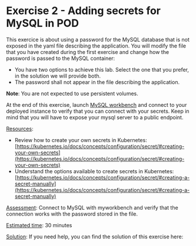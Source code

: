# Exercise 2 - Adding secrets for MySQL in POD #

This exercice is about using a password for the MySQL database that is not exposed in the yaml file describing the application. You will modify the file that you have created during the first exercise and change how the password is passed to the MySQL container:
- You have two options to achieve this lab. Select the one that you prefer, in the solution we will provide both.
- The password shall not appear in the file describing the application.

**Note**: You are not expected to use persistent volumes.

At the end of this exercise, launch [MySQL workbench](https://dev.mysql.com/downloads/workbench/) and connect to your deployed instance to verify that you can connect with your secrets. Keep in mind that you will have to expose your mysql server to a public endpoint.

<u>Resources</u>: 
* Review how to create your own secrets in Kubernetes: [https://kubernetes.io/docs/concepts/configuration/secret/#creating-your-own-secrets](https://kubernetes.io/docs/concepts/configuration/secret/#creating-your-own-secrets)
* Understand the options available to create secrets in Kubernetes:
[https://kubernetes.io/docs/concepts/configuration/secret/#creating-a-secret-manually](https://kubernetes.io/docs/concepts/configuration/secret/#creating-a-secret-manually)

<u>Assessment</u>: Connect to MySQL with myworkbench and verify that the connection works with the password stored in the file.

<u>Estimated time</u>: 30 minutes 

<u>Solution</u>: If you need help, you can find the solution of this exercise here: []()